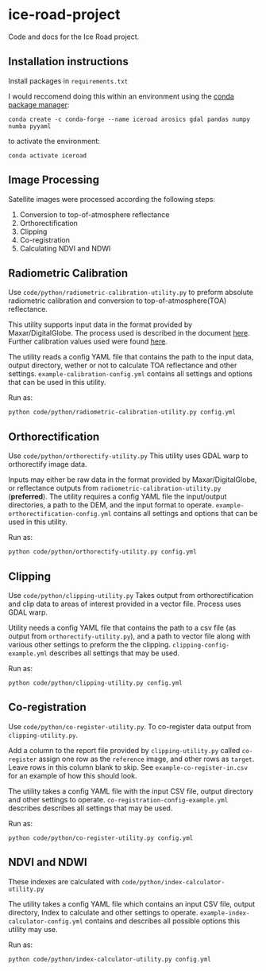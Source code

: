 # ice-road-project

Code and docs for the Ice Road project.

## Installation instructions

Install packages in `requirements.txt` 

I would reccomend doing this within an environment using the [conda package manager](https://docs.conda.io/projects/conda/en/latest/user-guide/install/index.html):

`conda create -c conda-forge --name iceroad arosics gdal pandas numpy numba pyyaml` 


to activate the environment:

`conda activate iceroad`



## Image Processing

Satellite images were processed according the following steps:

1. Conversion to top-of-atmosphere reflectance
2. Orthorectification
3. Clipping
4. Co-registration 
5. Calculating NDVI and NDWI

## Radiometric Calibration

Use `code/python/radiometric-calibration-utility.py` to preform absolute
radiometric calibration and conversion to top-of-atmosphere(TOA)  reflectance.

This utility supports input data in the format provided by Maxar/DigitalGlobe. The process used is described in the document [here](https://dg-cms-uploads-production.s3.amazonaws.com/uploads/document/file/207/Radiometric_Use_of_WorldView-3_v2.pdf). Further calibration values used were found [here](https://dg-cms-uploads-production.s3.amazonaws.com/uploads/document/file/209/ABSRADCAL_FLEET_2016v0_Rel20170606.pdf).


The utility reads a config YAML file that contains the path to the input data, 
output directory, wether or not to calculate TOA reflectance and other settings. 
`example-calibration-config.yml` contains all settings and options that
can be used in this utility.

Run as:

    python code/python/radiometric-calibration-utility.py config.yml

## Orthorectification

Use `code/python/orthorectify-utility.py` This utility uses GDAL warp to 
orthorectify image data.

Inputs may either be raw data in the format provided by Maxar/DigitalGlobe, or reflectance outputs from `radiometric-calibration-utility.py` (**preferred**).
The utility requires a config YAML file the input/output directories, a path to 
the DEM, and the input format to operate. `example-orthorectification-config.yml`
contains all settings and options that can be used in this utility.

Run as:

    python code/python/orthorectify-utility.py config.yml

## Clipping

Use `code/python/clipping-utility.py` Takes output from orthorectification and 
clip data to areas of interest provided in a vector file. Process uses GDAL 
warp. 

Utility needs a config YAML file that contains the path to a csv file (as output
from `orthorectify-utility.py`), and a path to vector file along with various
other settings to preform the the clipping. `clipping-config-example.yml` 
describes all settings that may be used.

Run as: 

    python code/python/clipping-utility.py config.yml

## Co-registration

Use `code/python/co-register-utility.py`. To co-register data output from `clipping-utility.py`.  

Add a column to the report file provided by `clipping-utility.py` called 
`co-register` assign one row as the `reference` image, and other rows as 
`target`. Leave rows in this column blank to skip. See `example-co-register-in.csv` 
for an example of how this should look.

The utility takes a config YAML file with the input CSV file, output 
directory and other settings to operate. `co-registration-config-example.yml` describes describes all settings that may be used.

Run as: 

    python code/python/co-register-utility.py config.yml

## NDVI and NDWI

These indexes are calculated with `code/python/index-calculator-utility.py`

The utility takes a config YAML file which contains an input CSV file, output 
directory, Index to calculate and other settings to operate. 
`example-index-calculator-config.yml` contains and describes all possible 
options this utility may use.

Run as: 

    python code/python/index-calculator-utility.py config.yml
